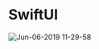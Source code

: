 # SwiftUI

![Jun-06-2019 11-29-58](https://user-images.githubusercontent.com/11751495/59003412-c7103480-8850-11e9-8f62-982f03085a71.gif)
